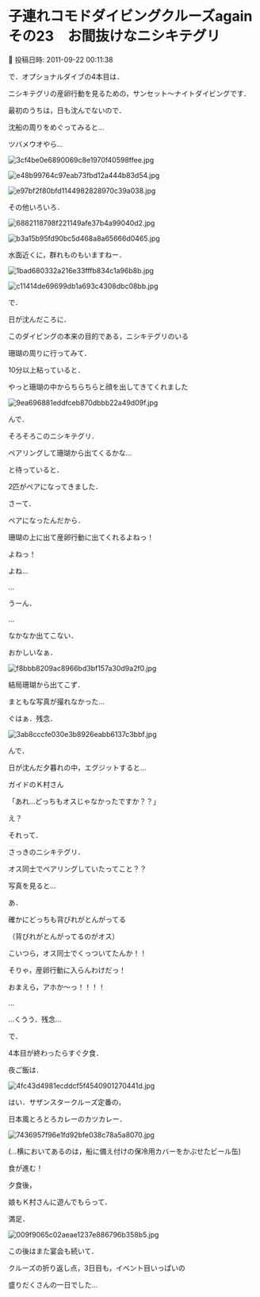 # 子連れコモドダイビングクルーズagain　その23　お間抜けなニシキテグリ

📅 投稿日時: 2011-09-22 00:11:38

で．オプショナルダイブの4本目は．


ニシキテグリの産卵行動を見るための，サンセット～ナイトダイビングです．





最初のうちは，日も沈んでないので．


沈船の周りをめぐってみると…





ツバメウオやら…




![3cf4be0e6890069c8e1970f40598ffee.jpg](images/3cf4be0e6890069c8e1970f40598ffee.jpg)






![e48b99764c97eab73fbd12a444b83d54.jpg](images/e48b99764c97eab73fbd12a444b83d54.jpg)









![e97bf2f80bfd1144982828970c39a038.jpg](images/e97bf2f80bfd1144982828970c39a038.jpg)







その他いろいろ．




![6882118798f221149afe37b4a99040d2.jpg](images/6882118798f221149afe37b4a99040d2.jpg)









![b3a15b95fd90bc5d468a8a65666d0465.jpg](images/b3a15b95fd90bc5d468a8a65666d0465.jpg)







水面近くに，群れものもいますねー．




![1bad680332a216e33fffb834c1a96b8b.jpg](images/1bad680332a216e33fffb834c1a96b8b.jpg)









![c11414de69699db1a693c4308dbc08bb.jpg](images/c11414de69699db1a693c4308dbc08bb.jpg)







で．


日が沈んだころに．


このダイビングの本来の目的である，ニシキテグリのいる


珊瑚の周りに行ってみて．


10分以上粘っていると．


やっと珊瑚の中からちらちらと顔を出してきてくれました




![9ea696881eddfceb870dbbb22a49d09f.jpg](images/9ea696881eddfceb870dbbb22a49d09f.jpg)




んで．


そろそろこのニシキテグリ．


ペアリングして珊瑚から出てくるかな…





と待っていると．


2匹がペアになってきました．


さーて．


ペアになったんだから．


珊瑚の上に出て産卵行動に出てくれるよねっ！


よねっ！


よね…





…


うーん．


…


なかなか出てこない．





おかしいなぁ．




![f8bbb8209ac8966bd3bf157a30d9a2f0.jpg](images/f8bbb8209ac8966bd3bf157a30d9a2f0.jpg)




結局珊瑚から出てこず．


まともな写真が撮れなかった…


ぐはぁ．残念．







![3ab8cccfe030e3b8926eabb6137c3bbf.jpg](images/3ab8cccfe030e3b8926eabb6137c3bbf.jpg)




んで．


日が沈んだ夕暮れの中，エグジットすると…





ガイドのＫ村さん


「あれ…どっちもオスじゃなかったですか？？」


え？


それって．


さっきのニシキテグリ．


オス同士でペアリングしていたってこと？？





写真を見ると…


あ．


確かにどっちも背びれがとんがってる


（背びれがとんがってるのがオス）


こいつら，オス同士でくっついてたんか！！


そりゃ，産卵行動に入らんわけだっ！


おまえら，アホか～っ！！！！


…


…くうう．残念…





で．


4本目が終わったらすぐ夕食．


夜ご飯は．




![4fc43d4981ecddcf5f4540901270441d.jpg](images/4fc43d4981ecddcf5f4540901270441d.jpg)







はい．サザンスタークルーズ定番の，


日本風とろとろカレーのカツカレー．




![7436957f96e1fd92bfe038c78a5a8070.jpg](images/7436957f96e1fd92bfe038c78a5a8070.jpg)




(…横においてあるのは，船に備え付けの保冷用カバーをかぶせたビール缶)


食が進む！





夕食後，


娘もＫ村さんに遊んでもらって．


満足．




![009f9065c02aeae1237e886796b358b5.jpg](images/009f9065c02aeae1237e886796b358b5.jpg)







この後はまた宴会も続いて．


クルーズの折り返し点，3日目も，イベント目いっぱいの


盛りだくさんの一日でした…
